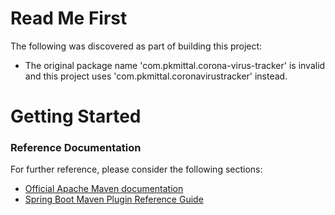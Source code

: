 # Read Me First
The following was discovered as part of building this project:

* The original package name 'com.pkmittal.corona-virus-tracker' is invalid and this project uses 'com.pkmittal.coronavirustracker' instead.

# Getting Started

### Reference Documentation
For further reference, please consider the following sections:

* [Official Apache Maven documentation](https://maven.apache.org/guides/index.html)
* [Spring Boot Maven Plugin Reference Guide](https://docs.spring.io/spring-boot/docs/2.2.6.RELEASE/maven-plugin/)

